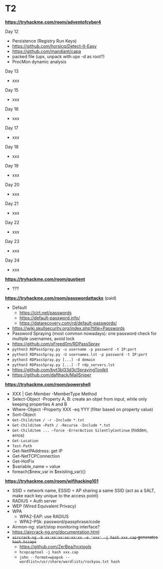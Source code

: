 # T2

**https://tryhackme.com/room/adventofcyber4**

Day 12

* Persistence (Registry Run Keys)
* https://github.com/horsicq/Detect-It-Easy
* https://github.com/mandiant/capa
* packed file (upx, unpack with upx -d as root?)
* ProcMon dynamic analysis

Day 13

* xxx

Day 15

* xxx

Day 16

* xxx

Day 17

* xxx

Day 18

* xxx

Day 19

* xxx

Day 20

* xxx

Day 21

* xxx

Day 22

* xxx

Day 23

* xxx

Day 24

* xxx

**https://tryhackme.com/room/quotient**

* ???

**https://tryhackme.com/room/passwordattacks** (paid)

* Default
  * https://cirt.net/passwords
  * https://default-password.info/
  * https://datarecovery.com/rd/default-passwords/
* https://wiki.skullsecurity.org/index.php?title=Passwords
* Password Spraying (most common nowadays): one password check for multiple usernames, avoid lock
* https://github.com/xFreed0m/RDPassSpray
* `python3 RDPassSpray.py -u username -p password -t IP:port`
* `python3 RDPassSpray.py -U usernames.lst -p password -t IP:port`
* `python3 RDPassSpray.py [...] -d domain`
* `python3 RDPassSpray.py [...] -T rdp_servers.lst`
* https://github.com/byt3bl33d3r/SprayingToolkit
* https://github.com/dafthack/MailSniper

**https://tryhackme.com/room/powershell**

  * XXX | Get-Member -MemberType Method
  * Select-Object -Property A, B: create an objet from input, while only keeping properties A and B
  * Where-Object -Property XXX -eq YYY (filter based on property value)
  * Sort-Object
  * `Get-Childitem / -r -Include *.txt`
  * `Get-Childitem –Path / -Recurse -Include *.txt`
  * `Get-Childitem ... –force -ErrorAction SilentlyContinue` (hidden, erros)
  * `Get-Location`
  * `Test-Path`
  *  Get-NetIPAddress: get IP
  * Get-NetTCPConnection
  * Get-HotFix
  * $variable_name = value
  * foreach($new_var in $existing_var){}

**https://tryhackme.com/room/wifihacking101**

* SSID = network name, ESSID = AP sharing a same SSID (act as a SALT, make each key unique to the access point)
* RADIUS = Auth server
* WEP (Wired Equivalent Privacy)
* WPA
  * WPA2-EAP: use RADIUS
  * WPA2-PSk: password/passphrase/code
* Airmon-ng: start/stop monitoring interface?
* https://aircrack-ng.org/documentation.html
* ~~`aircrack-ng -b xx:xx:xx:xx:xx:xx -e 'xxx' -j hash xxx.cap` generates `hash.hccapx`~~
  * https://github.com/ZerBea/hcxtools
  * `hcxpcaptool -j hash xxx.cap`
  * `john --format=wpapsk --wordlist=/usr/share/wordlists/rockyou.txt hash`
